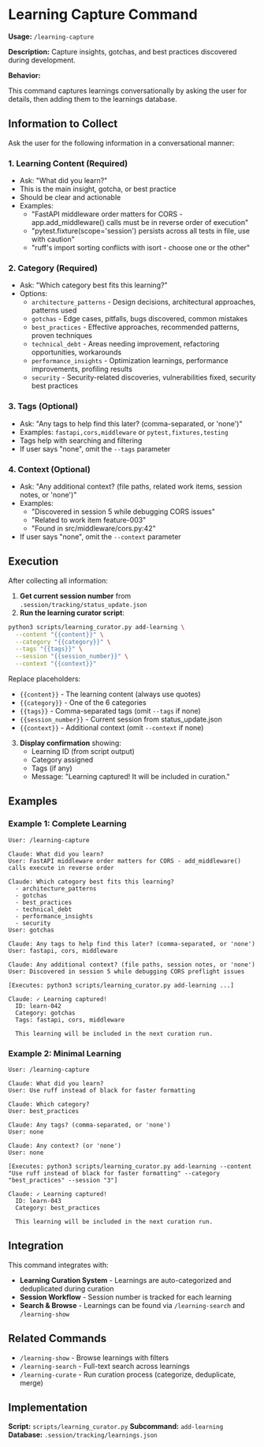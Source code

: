 # Learning Capture Command

**Usage:** `/learning-capture`

**Description:** Capture insights, gotchas, and best practices discovered during development.

**Behavior:**

This command captures learnings conversationally by asking the user for details, then adding them to the learnings database.

## Information to Collect

Ask the user for the following information in a conversational manner:

### 1. Learning Content (Required)
- Ask: "What did you learn?"
- This is the main insight, gotcha, or best practice
- Should be clear and actionable
- Examples:
  - "FastAPI middleware order matters for CORS - app.add_middleware() calls must be in reverse order of execution"
  - "pytest.fixture(scope='session') persists across all tests in file, use with caution"
  - "ruff's import sorting conflicts with isort - choose one or the other"

### 2. Category (Required)
- Ask: "Which category best fits this learning?"
- Options:
  - `architecture_patterns` - Design decisions, architectural approaches, patterns used
  - `gotchas` - Edge cases, pitfalls, bugs discovered, common mistakes
  - `best_practices` - Effective approaches, recommended patterns, proven techniques
  - `technical_debt` - Areas needing improvement, refactoring opportunities, workarounds
  - `performance_insights` - Optimization learnings, performance improvements, profiling results
  - `security` - Security-related discoveries, vulnerabilities fixed, security best practices

### 3. Tags (Optional)
- Ask: "Any tags to help find this later? (comma-separated, or 'none')"
- Examples: `fastapi,cors,middleware` or `pytest,fixtures,testing`
- Tags help with searching and filtering
- If user says "none", omit the `--tags` parameter

### 4. Context (Optional)
- Ask: "Any additional context? (file paths, related work items, session notes, or 'none')"
- Examples:
  - "Discovered in session 5 while debugging CORS issues"
  - "Related to work item feature-003"
  - "Found in src/middleware/cors.py:42"
- If user says "none", omit the `--context` parameter

## Execution

After collecting all information:

1. **Get current session number** from `.session/tracking/status_update.json`
2. **Run the learning curator script**:

```bash
python3 scripts/learning_curator.py add-learning \
  --content "{{content}}" \
  --category "{{category}}" \
  --tags "{{tags}}" \
  --session "{{session_number}}" \
  --context "{{context}}"
```

Replace placeholders:
- `{{content}}` - The learning content (always use quotes)
- `{{category}}` - One of the 6 categories
- `{{tags}}` - Comma-separated tags (omit `--tags` if none)
- `{{session_number}}` - Current session from status_update.json
- `{{context}}` - Additional context (omit `--context` if none)

3. **Display confirmation** showing:
   - Learning ID (from script output)
   - Category assigned
   - Tags (if any)
   - Message: "Learning captured! It will be included in curation."

## Examples

### Example 1: Complete Learning

```
User: /learning-capture

Claude: What did you learn?
User: FastAPI middleware order matters for CORS - add_middleware() calls execute in reverse order

Claude: Which category best fits this learning?
  - architecture_patterns
  - gotchas
  - best_practices
  - technical_debt
  - performance_insights
  - security
User: gotchas

Claude: Any tags to help find this later? (comma-separated, or 'none')
User: fastapi, cors, middleware

Claude: Any additional context? (file paths, session notes, or 'none')
User: Discovered in session 5 while debugging CORS preflight issues

[Executes: python3 scripts/learning_curator.py add-learning ...]

Claude: ✓ Learning captured!
  ID: learn-042
  Category: gotchas
  Tags: fastapi, cors, middleware

  This learning will be included in the next curation run.
```

### Example 2: Minimal Learning

```
User: /learning-capture

Claude: What did you learn?
User: Use ruff instead of black for faster formatting

Claude: Which category?
User: best_practices

Claude: Any tags? (comma-separated, or 'none')
User: none

Claude: Any context? (or 'none')
User: none

[Executes: python3 scripts/learning_curator.py add-learning --content "Use ruff instead of black for faster formatting" --category "best_practices" --session "3"]

Claude: ✓ Learning captured!
  ID: learn-043
  Category: best_practices

  This learning will be included in the next curation run.
```

## Integration

This command integrates with:
- **Learning Curation System** - Learnings are auto-categorized and deduplicated during curation
- **Session Workflow** - Session number is tracked for each learning
- **Search & Browse** - Learnings can be found via `/learning-search` and `/learning-show`

## Related Commands

- `/learning-show` - Browse learnings with filters
- `/learning-search` - Full-text search across learnings
- `/learning-curate` - Run curation process (categorize, deduplicate, merge)

## Implementation

**Script:** `scripts/learning_curator.py`
**Subcommand:** `add-learning`
**Database:** `.session/tracking/learnings.json`
